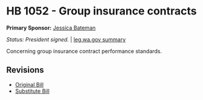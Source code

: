 # HB 1052 - Group insurance contracts
**Primary Sponsor:** [Jessica Bateman](/person/leg/jessica.bateman.md)

*Status: President signed.* | [leg.wa.gov summary](https://app.leg.wa.gov/billsummary?BillNumber=1052&Year=2021)

Concerning group insurance contract performance standards.

## Revisions
* [Original Bill](1/)
* [Substitute Bill](S/)
